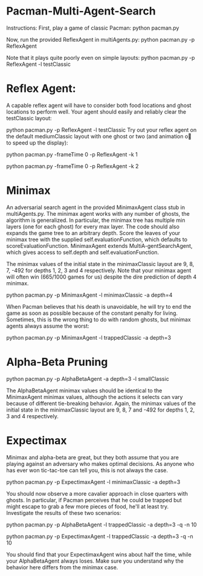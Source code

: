 # Pacman-Multi-Agent-Search

Instructions:
First, play a game of classic Pacman:
python pacman.py

Now, run the provided ReflexAgent in multiAgents.py:
python pacman.py -p ReflexAgent

Note that it plays quite poorly even on simple layouts:
python pacman.py -p ReflexAgent -l testClassic

# Reflex Agent:
A capable reflex agent will have to consider both food locations and ghost locations to perform well. Your agent should easily and reliably clear the testClassic layout:

python pacman.py -p ReflexAgent -l testClassic
Try out your reflex agent on the default mediumClassic layout with one ghost or two (and animation o to speed up
the display):

python pacman.py -frameTime 0 -p ReflexAgent -k 1

python pacman.py -frameTime 0 -p ReflexAgent -k 2

# Minimax
An adversarial search agent in the provided MinimaxAgent class stub in multiAgents.py. The minimax agent works with any number of ghosts, the algorithm is generalized. In particular, the minimax tree has multiple min layers (one for each ghost) for every max layer.
The code should also expands the game tree to an arbitrary depth. Score the leaves of your minimax tree with the supplied  self.evaluationFunction, which defaults to scoreEvaluationFunction. MinimaxAgent extends MultiA-gentSearchAgent, which gives access to self.depth and self.evaluationFunction. 

The minimax values of the initial state in the minimaxClassic layout are 9, 8, 7, -492 for depths 1, 2, 3 and 4 respectively. Note that your minimax agent will often win (665/1000 games for us) despite the dire prediction
of depth 4 minimax.

python pacman.py -p MinimaxAgent -l minimaxClassic -a depth=4

When Pacman believes that his death is unavoidable, he will try to end the game as soon as possible because of the constant penalty for living. Sometimes, this is the wrong thing to do with random ghosts, but minimax agents always assume the worst:

python pacman.py -p MinimaxAgent -l trappedClassic -a depth=3

# Alpha-Beta Pruning 

python pacman.py -p AlphaBetaAgent -a depth=3 -l smallClassic

The AlphaBetaAgent minimax values should be identical to the MinimaxAgent minimax values, although the actions it selects can vary because of different tie-breaking behavior. Again, the minimax values of the initial state in the minimaxClassic layout are 9, 8, 7 and -492 for depths 1, 2, 3 and 4 respectively.

# Expectimax

Minimax and alpha-beta are great, but they both assume that you are playing against an adversary who makes optimal decisions. As anyone who has ever won tic-tac-toe can tell you, this is not always the case.

python pacman.py -p ExpectimaxAgent -l minimaxClassic -a depth=3

You should now observe a more cavalier approach in close quarters with ghosts. In particular, if Pacman perceives that he could be trapped but might escape to grab a few more pieces of food, he'll at least try. Investigate the results of these two scenarios:

python pacman.py -p AlphaBetaAgent -l trappedClassic -a depth=3 -q -n 10

python pacman.py -p ExpectimaxAgent -l trappedClassic -a depth=3 -q -n 10

You should find that your ExpectimaxAgent wins about half the time, while your AlphaBetaAgent always loses. Make sure you understand why the behavior here differs from the minimax case.

